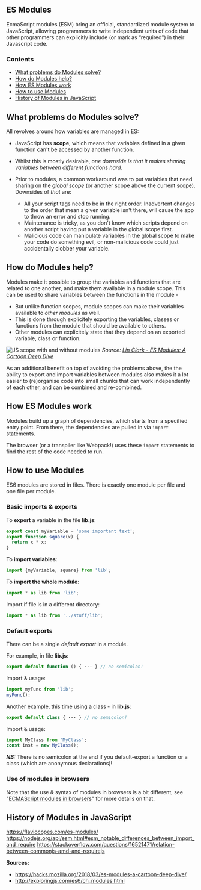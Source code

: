 ## ES Modules

EcmaScript modules (ESM) bring an official, standardized module system to JavaScript, allowing programmers to write independent units of code that other programmers can explicitly include (or mark as “required”) in their Javascript code.

### Contents
- [What problems do Modules solve?](#what-problems-do-modules-solve)
- [How do Modules help?](#how-do-modules-help?)
- [How ES Modules work](#how-es-modules-work)
- [How to use Modules](#how-to-use-modules)
- [History of Modules in JavaScript](#history-of-modules-in-javascript)

## What problems do Modules solve?
All revolves around how variables are managed in ES:

- JavaScript has **scope**, which means that variables defined in a given function can't be accessed by another function.

- Whilst this is mostly desirable, *one downside is that it makes sharing variables between different functions hard*.

- Prior to modules, a common workaround was to put variables that need sharing on the *global scope* (or another scope above the current scope). Downsides of *that* are:
  - All your script tags need to be in the right order. Inadvertent changes to the order that mean a given variable isn't there, will cause the app to throw an error and stop running.
  - Maintenance is tricky, as you don't know which scripts depend on another script having put a variable in the global scope first.
  - Malicious code can manipulate variables in the global scope to make your code do something evil, or non-malicious code could just accidentally clobber your variable.


## How do Modules help?
Modules make it possible to group the variables and functions that are related to one another, and make them available in a module scope. This can be used to share variables between the functions in the module -

- But unlike function scopes, module scopes can make their variables available to *other modules* as well. 
- This is done through explicitely exporting the variables, classes or functions from the module that should be available to others.
- Other modules can explicitely state that they depend on an exported variable, class or function.

![JS scope with and without modules](https://github.com/minkaotic/front-end-notes/blob/master/img/js-scope.PNG)
*Source: [Lin Clark - ES Modules: A Cartoon Deep Dive](https://hacks.mozilla.org/2018/03/es-modules-a-cartoon-deep-dive/)*

As an additional benefit on top of avoiding the problems above, the the ability to export and import variables between modules also makes it a lot easier to (re)organise code into small chunks that can work independently of each other, and can be combined and re-combined.


## How ES Modules work
Modules build up a graph of dependencies, which starts from a specified entry point. From there, the dependencies are pulled in via `import` statements.

The browser (or a transpiler like Webpack!) uses these `import` statements to find the rest of the code needed to run.


## How to use Modules
ES6 modules are stored in files. There is exactly one module per file and one file per module.

### Basic imports & exports
To **export** a variable in the file **lib.js**:
```javascript
export const myVariable = 'some important text';
export function square(x) {
  return x * x;
}
```

To **import variables**:
```javascript
import {myVariable, square} from 'lib';
```

To **import the whole module**:
```javascript
import * as lib from 'lib';
```

Import if file is in a different directory:
```javascript
import * as lib from '../stuff/lib';
```

### Default exports
There can be a single *default export* in a module.

For example, in file **lib.js**:
```javascript
export default function () { ··· } // no semicolon!
```
Import & usage:
```javascript
import myFunc from 'lib';
myFunc();
```

Another example, this time using a class - in **lib.js**:
```javascript
export default class { ··· } // no semicolon!
```
Import & usage:
```javascript
import MyClass from 'MyClass';
const inst = new MyClass();
```

***NB:*** There is no semicolon at the end if you default-export a function or a class (which are anonymous declarations)!

### Use of modules in browsers
Note that the use & syntax of modules in browsers is a bit different, see "[ECMAScript modules in browsers](https://jakearchibald.com/2017/es-modules-in-browsers/)" for more details on that.


## History of Modules in JavaScript

https://flaviocopes.com/es-modules/
https://nodejs.org/api/esm.html#esm_notable_differences_between_import_and_require
https://stackoverflow.com/questions/16521471/relation-between-commonjs-amd-and-requirejs


**Sources:**
- https://hacks.mozilla.org/2018/03/es-modules-a-cartoon-deep-dive/
- http://exploringjs.com/es6/ch_modules.html

